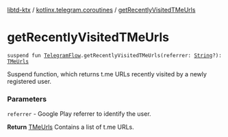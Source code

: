 [libtd-ktx](../index.md) / [kotlinx.telegram.coroutines](index.md) / [getRecentlyVisitedTMeUrls](./get-recently-visited-t-me-urls.md)

# getRecentlyVisitedTMeUrls

`suspend fun `[`TelegramFlow`](../kotlinx.telegram.core/-telegram-flow/index.md)`.getRecentlyVisitedTMeUrls(referrer: `[`String`](https://kotlinlang.org/api/latest/jvm/stdlib/kotlin/-string/index.html)`?): `[`TMeUrls`](https://tdlibx.github.io/td/docs/org/drinkless/td/libcore/telegram/TdApi.TMeUrls.html)

Suspend function, which returns t.me URLs recently visited by a newly registered user.

### Parameters

`referrer` - Google Play referrer to identify the user.

**Return**
[TMeUrls](https://tdlibx.github.io/td/docs/org/drinkless/td/libcore/telegram/TdApi.TMeUrls.html) Contains a list of t.me URLs.

